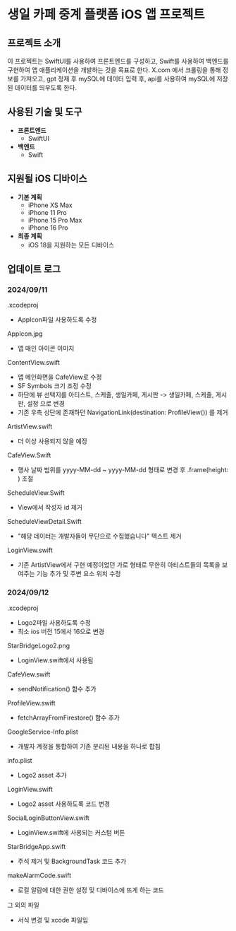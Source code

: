 # 생일 카페 중계 플랫폼 iOS 앱 프로젝트

## 프로젝트 소개
이 프로젝트는 SwiftUI를 사용하여 프론트엔드를 구성하고, Swift를 사용하여 백엔드를 구현하여 앱 애플리케이션을 개발하는 것을 목표로 한다.
X.com 에서 크롤링을 통해 정보를 가져오고, gpt 정제 후 mySQL에 데이터 입력 후, api를 사용하여 mySQL에 저장된 데이터를 띄우도록 한다.

## 사용된 기술 및 도구
- **프론트엔드**
    - SwiftUI
- **백엔드**
    - Swift
## 지원될 iOS 디바이스
- **기본 계획**
    - iPhone XS Max
    - iPhone 11 Pro
    - iPhone 15 Pro Max
    - iPhone 16 Pro
- **최종 계획**
    - iOS 18을 지원하는 모든 디바이스

## 업데이트 로그

### 2024/09/11
.xcodeproj
- AppIcon파일 사용하도록 수정

AppIcon.jpg
- 앱 매인 아이콘 이미지

ContentView.swift
- 앱 메인화면을 CafeView로 수정
- SF Symbols 크기 조정 수정
- 하단에 뷰 선택지를 아티스트, 스케줄, 생일카페, 게시판 -> 생일카페, 스케줄, 게시판, 설정 으로 변경
- 기존 우측 상단에 존재하던 NavigationLink(destination: ProfileView()) 를 제거

ArtistView.swift
- 더 이상 사용되지 않을 예정

CafeView.Swift
- 행사 날짜 범위를 yyyy-MM-dd ~ yyyy-MM-dd 형태로 변경 후 .frame(height: ) 조절

ScheduleView.Swift
- View에서 작성자 id 제거

ScheduleViewDetail.Swift
- "해당 데이터는 개발자들이 무단으로 수집했습니다" 텍스트 제거

LoginView.swift
- 기존 ArtistView에서 구현 예정이었던 가로 형태로 무한히 아티스트들의 목록을 보여주는 기능 추가 및 주변 요소 위치 수정


### 2024/09/12
.xcodeproj
- Logo2파일 사용하도록 수정
- 최소 ios 버전 15에서 16으로 변경

StarBridgeLogo2.png
- LoginView.swift에서 사용됨

CafeView.swift
- sendNotification() 함수 추가

ProfileView.swift
- fetchArrayFromFirestore() 함수 추가

GoogleService-Info.plist
- 개발자 계정을 통합하여 기존 분리된 내용을 하나로 합침

info.plist
- Logo2 asset 추가

LoginView.swift
- Logo2 asset 사용하도록 코드 변경

SocialLoginButtonView.swift
- LoginView.swift에 사용되는 커스텀 버튼

StarBridgeApp.swift
- 주석 제거 및 BackgroundTask 코드 추가

makeAlarmCode.swift
- 로컬 알람에 대한 권한 설정 및 디바이스에 뜨게 하는 코드

그 외의 파일
- 서식 변경 및 xcode 파일임

